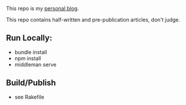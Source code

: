 This repo is my [personal blog](http://blog.tracefunc.com).

This repo contains half-written and pre-publication articles, don't judge.

## Run Locally:

- bundle install
- npm install
- middleman serve

## Build/Publish

- see Rakefile
